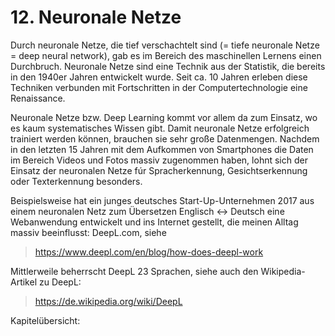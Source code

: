 # 12. Neuronale Netze

Durch neuronale Netze, die tief verschachtelt sind (= tiefe neuronale Netze =
deep neural network), gab es im Bereich des maschinellen Lernens einen
Durchbruch. Neuronale Netze sind eine Technik aus der Statistik, die bereits in
den 1940er Jahren entwickelt wurde. Seit ca. 10 Jahren erleben diese Techniken
verbunden mit Fortschritten in der Computertechnologie eine Renaissance.

Neuronale Netze bzw. Deep Learning kommt vor allem da zum Einsatz, wo es kaum
systematisches Wissen gibt. Damit neuronale Netze erfolgreich trainiert werden
können, brauchen sie sehr große Datenmengen. Nachdem in den letzten 15 Jahren
mit dem Aufkommen von Smartphones die Daten im Bereich Videos und Fotos massiv
zugenommen haben, lohnt sich der Einsatz der neuronalen Netze fúr
Spracherkennung, Gesichtserkennung oder Texterkennung besonders.

Beispielsweise hat ein junges deutsches Start-Up-Unternehmen 2017 aus einem
neuronalen Netz zum Übersetzen Englisch <-> Deutsch eine Webanwendung entwickelt
und ins Internet gestellt, die meinen Alltag massiv beeinflusst: DeepL.com,
siehe

> https://www.deepl.com/en/blog/how-does-deepl-work

Mittlerweile beherrscht DeepL 23 Sprachen, siehe auch den Wikipedia-Artikel zu
DeepL:

> https://de.wikipedia.org/wiki/DeepL


Kapitelübersicht:

```{tableofcontents}
```